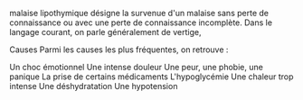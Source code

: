 malaise lipothymique désigne la survenue d'un malaise sans perte de connaissance ou avec une perte de connaissance incomplète. Dans le langage courant, on parle généralement de vertige, 

Causes
Parmi les causes les plus fréquentes, on retrouve : 

Un choc émotionnel
Une intense douleur
Une peur, une phobie, une panique
La prise de certains médicaments
L'hypoglycémie
Une chaleur trop intense
Une déshydratation
Une hypotension